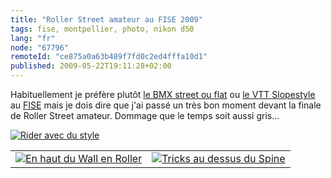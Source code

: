 ```yaml
---
title: "Roller Street amateur au FISE 2009"
tags: fise, montpellier, photo, nikon d50
lang: "fr"
node: "67796"
remoteId: "ce875a0a63b489f7fd0c2ed4fffa10d1"
published: 2009-05-22T19:11:28+02:00
---
```


Habituellement je préfère plutôt [le BMX street ou flat](/post/fise-2008-bmx-flat-bmx-street-et-vtt-slopestyle) ou [le VTT Slopestyle](/post/wall-ride-en-vtt-slopestyle-au-fise-2009) au [FISE](/tag/fise) mais je dois dire que j'ai passé un très bon moment devant la finale de Roller Street amateur. Dommage que le temps soit aussi gris...

<a href="/images/rider-avec-du-style.jpg"><img loading="lazy" src="/images/660x/rider-avec-du-style.jpg" alt="Rider avec du style">
</a>
<table class="table-centre"><tr><td><a href="/images/en-haut-du-wall-en-roller.jpg"><img loading="lazy" src="/images/330x/en-haut-du-wall-en-roller.jpg" alt="En haut du Wall en Roller">
</a></td>
<td><a href="/images/tricks-au-dessus-du-spine.jpg"><img loading="lazy" src="/images/330x/tricks-au-dessus-du-spine.jpg" alt="Tricks au dessus du Spine">
</a></td>
</tr>

</table>
